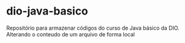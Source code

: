 # dio-java-basico
Repositório para armazenar códigos do curso de Java básico da DIO.
Alterando o conteudo de um arquivo de forma local